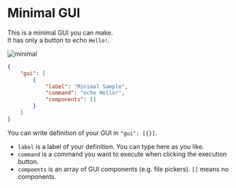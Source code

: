 # Minimal GUI

This is a minimal GUI you can make.  
It has only a button to echo `Hello!`.  

![minimal](https://user-images.githubusercontent.com/69258547/192091288-72b69003-eafa-41ef-8167-5d0e0fe010d9.png)

```json
{
    "gui": [
        {
            "label": "Minimal Sample",
            "command": "echo Hello!",
            "components": []
        }
    ]
}
```

You can write definition of your GUI in `"gui": [{}]`.  

-   `label` is a label of your definition. You can type here as you like.
-   `command` is a command you want to execute when clicking the execution button.
-   `compoents` is an array of GUI components (e.g. file pickers). `[]` means no components.
